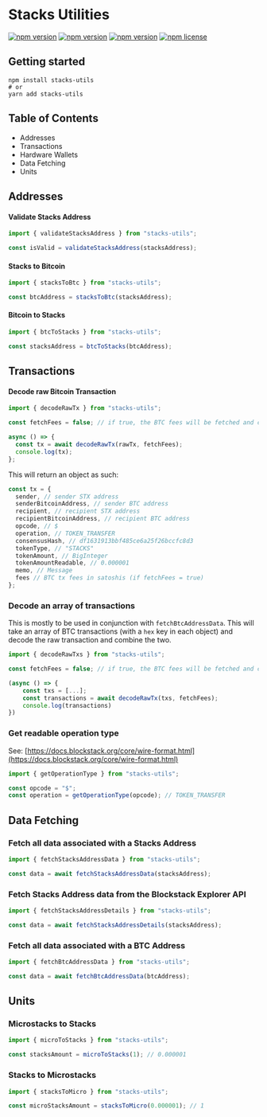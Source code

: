 # Stacks Utilities

[![npm version](https://img.shields.io/bundlephobia/minzip/stacks-utils.svg)](https://npmjs.com/stacks-utils)
[![npm version](https://img.shields.io/npm/dm/stacks-utils.svg)](https://npmjs.com/stacks-utils)
[![npm version](https://img.shields.io/npm/v/stacks-utils.svg)](https://npmjs.com/stacks-utils)
[![npm license](https://img.shields.io/npm/l/stacks-utils.svg)](https://npmjs.com/stacks-utils)

## Getting started

```
npm install stacks-utils
# or
yarn add stacks-utils
```

## Table of Contents

- Addresses
- Transactions
- Hardware Wallets
- Data Fetching
- Units

## Addresses

#### Validate Stacks Address

```jsx
import { validateStacksAddress } from "stacks-utils";

const isValid = validateStacksAddress(stacksAddress);
```

#### Stacks to Bitcoin

```jsx
import { stacksToBtc } from "stacks-utils";

const btcAddress = stacksToBtc(stacksAddress);
```

#### Bitcoin to Stacks

```jsx
import { btcToStacks } from "stacks-utils";

const stacksAddress = btcToStacks(btcAddress);
```

## Transactions

#### Decode raw Bitcoin Transaction

```jsx
import { decodeRawTx } from "stacks-utils";

const fetchFees = false; // if true, the BTC fees will be fetched and calculated

async () => {
  const tx = await decodeRawTx(rawTx, fetchFees);
  console.log(tx);
};
```

This will return an object as such:

```jsx
const tx = {
  sender, // sender STX address
  senderBitcoinAddress, // sender BTC address
  recipient, // recipient STX address
  recipientBitcoinAddress, // recipient BTC address
  opcode, // $
  operation, // TOKEN_TRANSFER
  consensusHash, // df1631913bbf485ce6a25f26bccfc8d3
  tokenType, // "STACKS"
  tokenAmount, // BigInteger
  tokenAmountReadable, // 0.000001
  memo, // Message
  fees // BTC tx fees in satoshis (if fetchFees = true)
};
```

### Decode an array of transactions

This is mostly to be used in conjunction with `fetchBtcAddressData`. This will take an array of BTC transactions (with a `hex` key in each object) and decode the raw transaction and combine the two.

```jsx
import { decodeRawTxs } from "stacks-utils";

const fetchFees = false; // if true, the BTC fees will be fetched and calculated

(async () => {
    const txs = [...];
    const transactions = await decodeRawTx(txs, fetchFees);
    console.log(transactions)
})
```

### Get readable operation type

See: [https://docs.blockstack.org/core/wire-format.html](https://docs.blockstack.org/core/wire-format.html)

```jsx
import { getOperationType } from "stacks-utils";

const opcode = "$";
const operation = getOperationType(opcode); // TOKEN_TRANSFER
```

## Data Fetching

### Fetch all data associated with a Stacks Address

```jsx
import { fetchStacksAddressData } from "stacks-utils";

const data = await fetchStacksAddressData(stacksAddress);
```

### Fetch Stacks Address data from the Blockstack Explorer API

```jsx
import { fetchStacksAddressDetails } from "stacks-utils";

const data = await fetchStacksAddressDetails(stacksAddress);
```

### Fetch all data associated with a BTC Address

```jsx
import { fetchBtcAddressData } from "stacks-utils";

const data = await fetchBtcAddressData(btcAddress);
```

## Units

### Microstacks to Stacks

```jsx
import { microToStacks } from "stacks-utils";

const stacksAmount = microToStacks(1); // 0.000001
```

### Stacks to Microstacks

```jsx
import { stacksToMicro } from "stacks-utils";

const microStacksAmount = stacksToMicro(0.000001); // 1
```
